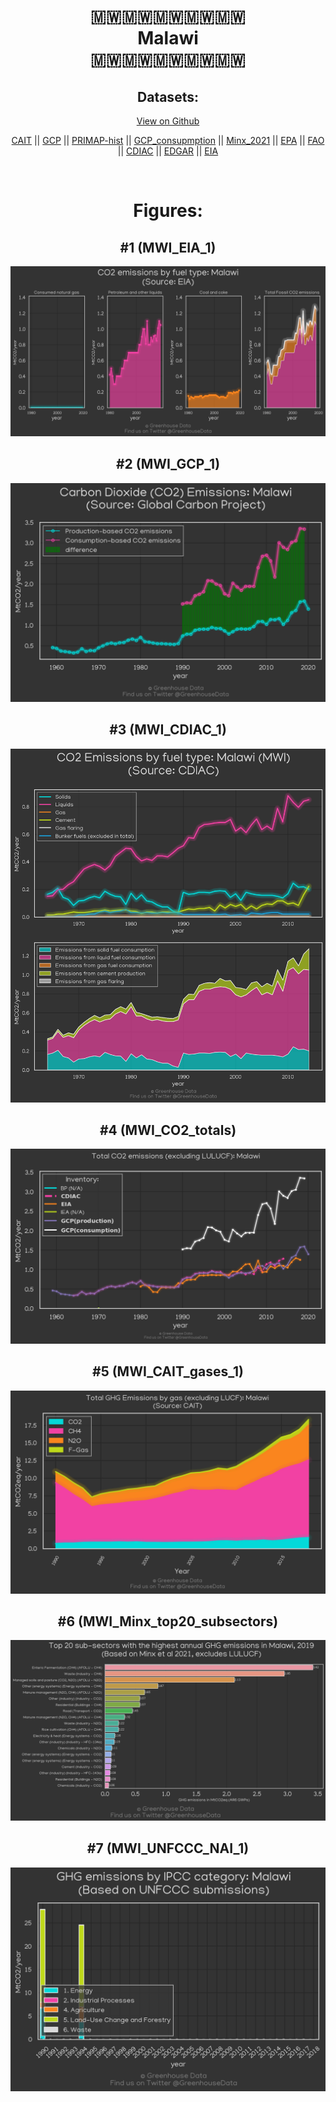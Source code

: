 
<center>
<h1 align="center">
🇲🇼🇲🇼🇲🇼🇲🇼🇲🇼
<br>
Malawi
<br>
🇲🇼🇲🇼🇲🇼🇲🇼🇲🇼
</h1>
<h2>Datasets:</h2>
<p><a href="https://github.com/dquintani/GreenhouseData/tree/master/country_data/MWI_Malawi/data">View on Github</a>
<br></p><p><a href="data/MWI_CAIT.csv">CAIT</a> || <a href="data/MWI_GCP.csv">GCP</a> || <a href="data/MWI_PRIMAP-hist.csv">PRIMAP-hist</a> || <a href="data/MWI_GCP_consupmption.csv">GCP_consupmption</a> || <a href="data/MWI_Minx_2021.csv">Minx_2021</a> || <a href="data/MWI_EPA.csv">EPA</a> || <a href="data/MWI_FAO.csv">FAO</a> || <a href="data/MWI_CDIAC.csv">CDIAC</a> || <a href="data/MWI_EDGAR.csv">EDGAR</a> || <a href="data/MWI_EIA.csv">EIA</a></p><p><br></p>
<h1>Figures:</h1><h2>#1 (MWI_EIA_1)</h2>
<p><img alt="" src="figures/MWI_EIA_1.png" /></p><h2>#2 (MWI_GCP_1)</h2>
<p><img alt="" src="figures/MWI_GCP_1.png" /></p><h2>#3 (MWI_CDIAC_1)</h2>
<p><img alt="" src="figures/MWI_CDIAC_1.png" /></p><h2>#4 (MWI_CO2_totals)</h2>
<p><img alt="" src="figures/MWI_CO2_totals.png" /></p><h2>#5 (MWI_CAIT_gases_1)</h2>
<p><img alt="" src="figures/MWI_CAIT_gases_1.png" /></p><h2>#6 (MWI_Minx_top20_subsectors)</h2>
<p><img alt="" src="figures/MWI_Minx_top20_subsectors.png" /></p><h2>#7 (MWI_UNFCCC_NAI_1)</h2>
<p><img alt="" src="figures/MWI_UNFCCC_NAI_1.png" /></p>